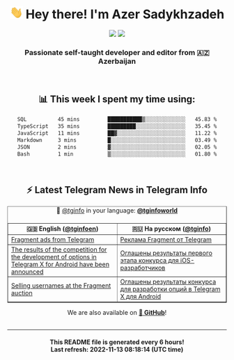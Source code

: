 <div align="center">
	<div>
		<h1>
      <img src="./assets/hi.gif" width="30px"> Hey there! I'm Azer Sadykhzadeh
    </h1>
    <img height="18" src="https://komarev.com/ghpvc/?username=sadykhzadeh&label=Views&color=2081c1&style=flat-square" />
		<a href="https://wakatime.com/@Azer"> <img height="18" src="https://wakatime.com/badge/user/f80ae27a-c328-426f-a381-bc84136e2dd6.svg" /> </a>
    <h3>
      Passionate self-taught developer and editor from 🇦🇿 Azerbaijan
    </h3>
  </div>
  <br>

<h2>📊 This week I spent my time using:</h2>

<!--START_SECTION:waka-->

```text
SQL          45 mins         ███████████▒░░░░░░░░░░░░░   45.83 %
TypeScript   35 mins         █████████░░░░░░░░░░░░░░░░   35.45 %
JavaScript   11 mins         ██▓░░░░░░░░░░░░░░░░░░░░░░   11.22 %
Markdown     3 mins          █░░░░░░░░░░░░░░░░░░░░░░░░   03.49 %
JSON         2 mins          ▓░░░░░░░░░░░░░░░░░░░░░░░░   02.05 %
Bash         1 min           ▒░░░░░░░░░░░░░░░░░░░░░░░░   01.80 %
```

<!--END_SECTION:waka-->

<br>

<h2>⚡️ Latest Telegram News in Telegram Info</h2>
  <table border>
		<tr>
			<th width="50%">🇬🇧 English (<a href="https://t.me/tginfoen">@tginfoen</a>)</th>
			<th>🇷🇺 На русском (<a href="https://t.me/tginfo">@tginfo</a>)</th>
		</tr>
		<caption>🚩 <a href="https://t.me/tginfo">@tginfo</a> in your language: <a href="https://t.me/tginfoworld"><b>@tginfoworld</b></a><caption/>
  <tr><td><a href="https://t.me/tginfoen/1530">Fragment ads from Telegram </a></td>
    <td><a href="https://t.me/tginfo/3491">Реклама Fragment от Telegram </a></td></tr><tr><td><a href="https://t.me/tginfoen/1529">The results of the competition for the development of options in Telegram X for Android have been announced</a></td>
    <td><a href="https://t.me/tginfo/3490">Оглашены результаты первого этапа конкурса для iOS-разработчиков</a></td></tr><tr><td><a href="https://t.me/tginfoen/1528">Selling usernames at the Fragment auction</a></td>
    <td><a href="https://t.me/tginfo/3489">Оглашены результаты конкурса для разработки опций в Telegram X для Android</a></td></tr>
</table>
We are also available on <a href="https://github.com/tginfo"><b>🐙 GitHub</b></a>!
</div>

<br>
<hr>
<h4 align="center">This README file is generated <b>every 6 hours</b>!</br>Last refresh: <b>2022-11-13 08:18:14 (UTC time)</b></h4>

